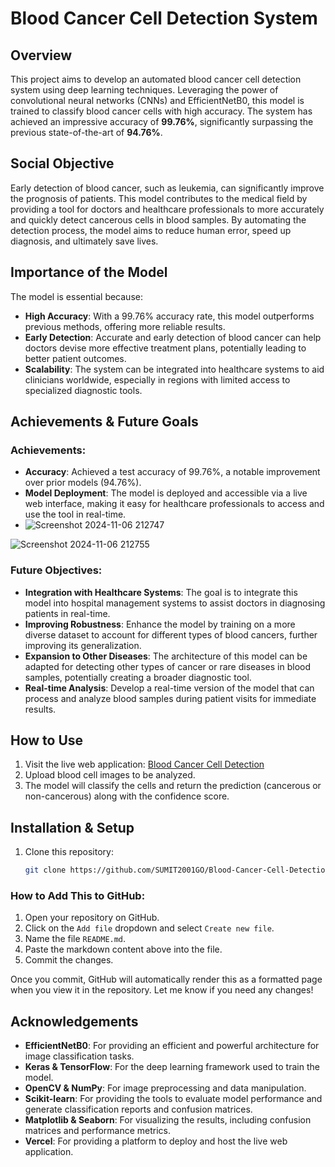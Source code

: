 # Blood Cancer Cell Detection System

## Overview
This project aims to develop an automated blood cancer cell detection system using deep learning techniques. Leveraging the power of convolutional neural networks (CNNs) and EfficientNetB0, this model is trained to classify blood cancer cells with high accuracy. The system has achieved an impressive accuracy of **99.76%**, significantly surpassing the previous state-of-the-art of **94.76%**.

## Social Objective
Early detection of blood cancer, such as leukemia, can significantly improve the prognosis of patients. This model contributes to the medical field by providing a tool for doctors and healthcare professionals to more accurately and quickly detect cancerous cells in blood samples. By automating the detection process, the model aims to reduce human error, speed up diagnosis, and ultimately save lives.

## Importance of the Model
The model is essential because:
- **High Accuracy**: With a 99.76% accuracy rate, this model outperforms previous methods, offering more reliable results.
- **Early Detection**: Accurate and early detection of blood cancer can help doctors devise more effective treatment plans, potentially leading to better patient outcomes.
- **Scalability**: The system can be integrated into healthcare systems to aid clinicians worldwide, especially in regions with limited access to specialized diagnostic tools.

## Achievements & Future Goals
### Achievements:
- **Accuracy**: Achieved a test accuracy of 99.76%, a notable improvement over prior models (94.76%).
- **Model Deployment**: The model is deployed and accessible via a live web interface, making it easy for healthcare professionals to access and use the tool in real-time.
- ![Screenshot 2024-11-06 212747](https://github.com/user-attachments/assets/102d5526-2472-45b9-a81a-217c7b611961)

![Screenshot 2024-11-06 212755](https://github.com/user-attachments/assets/d7c262dc-2326-4f59-bd28-1e3dc35b575b)

### Future Objectives:
- **Integration with Healthcare Systems**: The goal is to integrate this model into hospital management systems to assist doctors in diagnosing patients in real-time.
- **Improving Robustness**: Enhance the model by training on a more diverse dataset to account for different types of blood cancers, further improving its generalization.
- **Expansion to Other Diseases**: The architecture of this model can be adapted for detecting other types of cancer or rare diseases in blood samples, potentially creating a broader diagnostic tool.
- **Real-time Analysis**: Develop a real-time version of the model that can process and analyze blood samples during patient visits for immediate results.

## How to Use
1. Visit the live web application: [Blood Cancer Cell Detection](https://hema-detect-website.vercel.app/)
2. Upload blood cell images to be analyzed.
3. The model will classify the cells and return the prediction (cancerous or non-cancerous) along with the confidence score.

## Installation & Setup
1. Clone this repository:
   ```bash
   git clone https://github.com/SUMIT2001GO/Blood-Cancer-Cell-Detection-System-Using-CNN-VGG16.git

### How to Add This to GitHub:
1. Open your repository on GitHub.
2. Click on the `Add file` dropdown and select `Create new file`.
3. Name the file `README.md`.
4. Paste the markdown content above into the file.
5. Commit the changes.

Once you commit, GitHub will automatically render this as a formatted page when you view it in the repository. Let me know if you need any changes!

## Acknowledgements

- **EfficientNetB0**: For providing an efficient and powerful architecture for image classification tasks.
- **Keras & TensorFlow**: For the deep learning framework used to train the model.
- **OpenCV & NumPy**: For image preprocessing and data manipulation.
- **Scikit-learn**: For providing the tools to evaluate model performance and generate classification reports and confusion matrices.
- **Matplotlib & Seaborn**: For visualizing the results, including confusion matrices and performance metrics.
- **Vercel**: For providing a platform to deploy and host the live web application.


